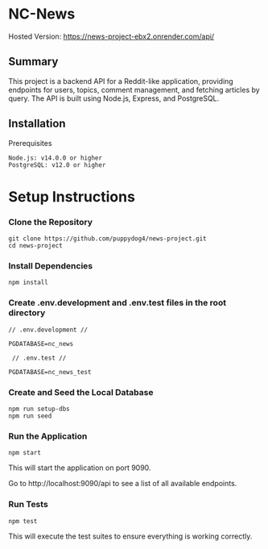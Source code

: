 # NC-News

Hosted Version: https://news-project-ebx2.onrender.com/api/

## Summary

This project is a backend API for a Reddit-like application, providing endpoints for users, topics, comment management, and fetching articles by query. The API is built using Node.js, Express, and PostgreSQL.

## Installation

Prerequisites

    Node.js: v14.0.0 or higher
    PostgreSQL: v12.0 or higher

# Setup Instructions

### Clone the Repository

    git clone https://github.com/puppydog4/news-project.git
    cd news-project

### Install Dependencies

    npm install

### Create .env.development and .env.test files in the root directory

    // .env.development //

    PGDATABASE=nc_news

     // .env.test //

    PGDATABASE=nc_news_test

### Create and Seed the Local Database

    npm run setup-dbs
    npm run seed

### Run the Application

    npm start

This will start the application on port 9090.

Go to http://localhost:9090/api to see a list of all available endpoints.

### Run Tests

    npm test

This will execute the test suites to ensure everything is working correctly.
